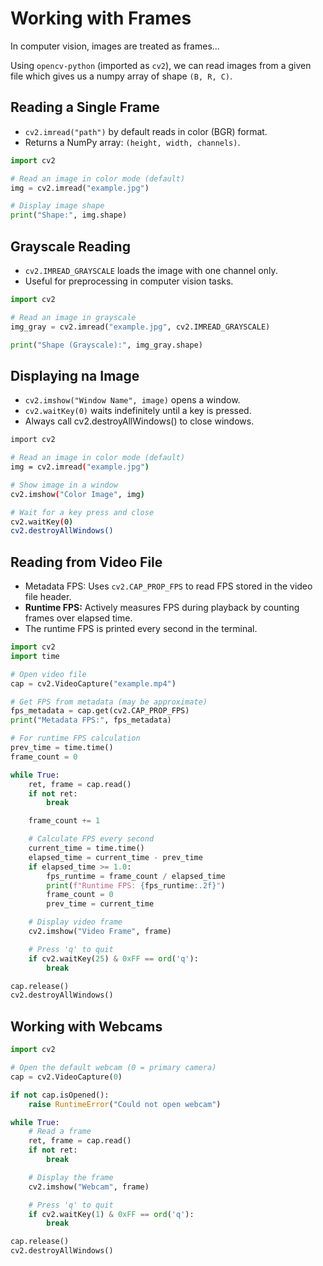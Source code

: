 # Working with Frames

In computer vision, images are treated as frames...

Using `opencv-python` (imported as `cv2`), we can read images from a given file which gives us a numpy array of shape `(B, R, C)`.

## Reading a Single Frame

* `cv2.imread("path")` by default reads in color (BGR) format.
* Returns a NumPy array: `(height, width, channels)`.

```python
import cv2

# Read an image in color mode (default)
img = cv2.imread("example.jpg")

# Display image shape
print("Shape:", img.shape)
```

## Grayscale Reading

* `cv2.IMREAD_GRAYSCALE` loads the image with one channel only.
* Useful for preprocessing in computer vision tasks.

```python
import cv2

# Read an image in grayscale
img_gray = cv2.imread("example.jpg", cv2.IMREAD_GRAYSCALE)

print("Shape (Grayscale):", img_gray.shape)
```

## Displaying na Image

* `cv2.imshow("Window Name", image)` opens a window.
* `cv2.waitKey(0)` waits indefinitely until a key is pressed.
* Always call cv2.destroyAllWindows() to close windows.

```bash
import cv2

# Read an image in color mode (default)
img = cv2.imread("example.jpg")

# Show image in a window
cv2.imshow("Color Image", img)

# Wait for a key press and close
cv2.waitKey(0)
cv2.destroyAllWindows()
```

## Reading from Video File

* Metadata FPS: Uses `cv2.CAP_PROP_FPS` to read FPS stored in the video file header.
* **Runtime FPS:** Actively measures FPS during playback by counting frames over elapsed time.
* The runtime FPS is printed every second in the terminal.

```python
import cv2
import time

# Open video file
cap = cv2.VideoCapture("example.mp4")

# Get FPS from metadata (may be approximate)
fps_metadata = cap.get(cv2.CAP_PROP_FPS)
print("Metadata FPS:", fps_metadata)

# For runtime FPS calculation
prev_time = time.time()
frame_count = 0

while True:
    ret, frame = cap.read()
    if not ret:
        break

    frame_count += 1

    # Calculate FPS every second
    current_time = time.time()
    elapsed_time = current_time - prev_time
    if elapsed_time >= 1.0:
        fps_runtime = frame_count / elapsed_time
        print(f"Runtime FPS: {fps_runtime:.2f}")
        frame_count = 0
        prev_time = current_time

    # Display video frame
    cv2.imshow("Video Frame", frame)

    # Press 'q' to quit
    if cv2.waitKey(25) & 0xFF == ord('q'):
        break

cap.release()
cv2.destroyAllWindows()
```

## Working with Webcams

```python
import cv2

# Open the default webcam (0 = primary camera)
cap = cv2.VideoCapture(0)

if not cap.isOpened():
    raise RuntimeError("Could not open webcam")

while True:
    # Read a frame
    ret, frame = cap.read()
    if not ret:
        break

    # Display the frame
    cv2.imshow("Webcam", frame)

    # Press 'q' to quit
    if cv2.waitKey(1) & 0xFF == ord('q'):
        break

cap.release()
cv2.destroyAllWindows()
```
